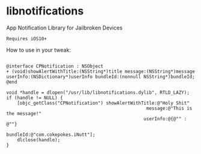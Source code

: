 # libnotifications
App Notification Library for Jailbroken Devices

`Requires iOS10+`

How to use in your tweak:

```objc

@interface CPNotification : NSObject
+ (void)showAlertWithTitle:(NSString*)title message:(NSString*)message userInfo:(NSDictionary*)userInfo bundleId:(nonnull NSString*)bundleId;
@end

void *handle = dlopen("/usr/lib/libnotifications.dylib", RTLD_LAZY);
if (handle != NULL) {
	[objc_getClass("CPNotification") showAlertWithTitle:@"Holy Shit"
                                                    message:@"This is the message!"
                                                   userInfo:@{@"" : @""}
                                                   bundleId:@"com.cokepokes.iNutt"];
	dlclose(handle);
}
	
```
